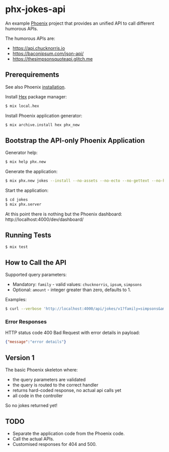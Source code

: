 # phx-jokes-api

An example [Phoenix](https://www.phoenixframework.org/) project that provides an unified API to call different humorous APIs.

The humorous APIs are:

* https://api.chucknorris.io
* https://baconipsum.com/json-api/
* https://thesimpsonsquoteapi.glitch.me

## Prerequirements

See also Phoenix [installation](https://hexdocs.pm/phoenix/installation.html).

Install [Hex](https://hex.pm/) package manager:
```bash
$ mix local.hex
```

Install Phoenix application generator:
```bash
$ mix archive.install hex phx_new
```

## Bootstrap the API-only Phoenix Application

Generator help:
```bash
$ mix help phx.new
```

Generate the application:
```bash
$ mix phx.new jokes --install --no-assets --no-ecto --no-gettext --no-html --no-mailer
```

Start the application:
```bash
$ cd jokes
$ mix phx.server
```

At this point there is nothing but the Phoenix dashboard: http://localhost:4000/dev/dashboard/

## Running Tests

```bash
$ mix test
```

## How to Call the API

Supported query parameters:
* Mandatory: `family` - valid values: `chucknorris`, `ipsum`, `simpsons`
* Optional: `amount` - integer greater than zero, defaults to 1.

Examples:
```bash
$ curl --verbose 'http://localhost:4000/api/jokes/v1?family=simpsons&amount=2'
```

### Error Responses

HTTP status code 400 Bad Request with error details in payload:
```json
{"message":"error details"}
```

## Version 1

The basic Phoenix skeleton where:
* the query parameters are validated
* the query is routed to the correct handler
* returns hard-coded response, no actual api calls yet
* all code in the controller

So no jokes returned yet!

## TODO

* Separate the application code from the Phoenix code.
* Call the actual APIs.
* Customised responses for 404 and 500.

